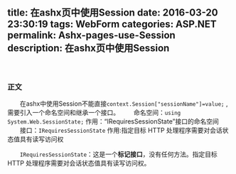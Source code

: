 title: 在ashx页中使用Session
date: 2016-03-20 23:30:19
tags: WebForm
categories: ASP.NET
permalink: Ashx-pages-use-Session
description: 在ashx页中使用Session
---
　　
### 正文
　　在ashx中使用Session不能直接`context.Session["sessionName"]=value;` ,需要引入一个命名空间和继承一个接口。
　　命名空间：`using System.Web.SessionState;`  作用：“IRequiresSessionState”接口的命名空间
　　接口：`IRequiresSessionState`    作用:指定目标 HTTP 处理程序需要对会话状态值具有读写访问权<!--more-->

　　`IRequiresSessionState`：这是一个**标记接口**，没有任何方法。指定目标 HTTP 处理程序需要对会话状态值具有读写访问权。